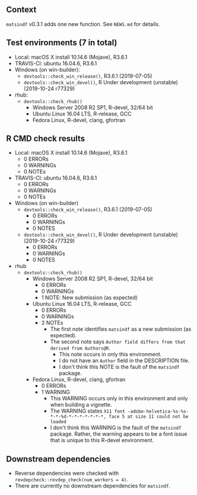 ## Context
`matsindf` v0.3.1 adds one new function. See `NEWS.md` for details. 

## Test environments (7 in total)
* Local: macOS X install 10.14.6 (Mojave), R3.6.1
* TRAVIS-CI: ubuntu 16.04.6, R3.6.1
* Windows (on win-builder):
    * `devtools::check_win_release()`, R3.6.1 (2019-07-05)
    * `devtools::check_win_devel()`, R Under development (unstable) (2019-10-24 r77329)
* rhub:
    * `devtools::check_rhub()`
        * Windows Server 2008 R2 SP1, R-devel, 32/64 bit
        * Ubuntu Linux 16.04 LTS, R-release, GCC
        * Fedora Linux, R-devel, clang, gfortran

## R CMD check results
* Local: macOS X install 10.14.6 (Mojave), R3.6.1
    * 0 ERRORs
    * 0 WARNINGs
    * 0 NOTEs
* TRAVIS-CI: ubuntu 16.04.6, R3.6.1
    * 0 ERRORs
    * 0 WARNINGs
    * 0 NOTEs
* Windows (on win-builder)
    * `devtools::check_win_release()`, R3.6.1 (2019-07-05)
        * 0 ERRORs
        * 0 WARNINGs
        * 0 NOTES
    * `devtools::check_win_devel()`, R Under development (unstable) (2019-10-24 r77329)
        * 0 ERRORs
        * 0 WARNINGs
        * 0 NOTES
* rhub
    * `devtools::check_rhub()`
        * Windows Server 2008 R2 SP1, R-devel, 32/64 bit
            * 0 ERRORs
            * 0 WARNINGs
            * 1 NOTE: New submission (as expected)
        * Ubuntu Linux 16.04 LTS, R-release, GCC
            * 0 ERRORs
            * 0 WARNINGs
            * 2 NOTEs
                * The first note identifies `matsindf` as a new submission (as expected).
                * The second note says `Author field differs from that derived from Authors@R`.
                    * This note occurs in only this environment.
                    * I do not have an `Author` field in the DESCRIPTION file.
                    * I don't think this NOTE is the fault of the `matsindf` package.
        * Fedora Linux, R-devel, clang, gfortran
            * 0 ERRORs
            * 1 WARNING
                * This WARNING occurs only in this environment and only when building a vignette.
                * The WARNING states `X11 font -adobe-helvetica-%s-%s-*-*-%d-*-*-*-*-*-*-*, face 5 at size 11 could not be loaded`
                * I don't think this WARNING is the fault of the `matsindf` package.
                  Rather, the warning appears to be a font issue that is unique to this R-devel environment.

## Downstream dependencies
* Reverse dependencies were checked with `revdepcheck::revdep_check(num_workers = 4)`.
* There are currently no downstream dependencies for `matsindf`.
